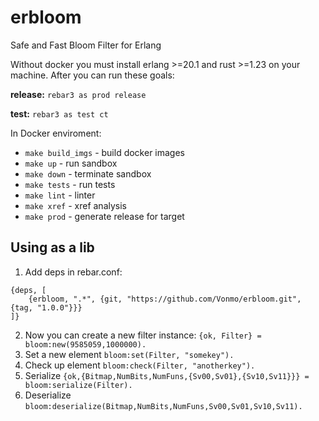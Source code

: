 # erbloom
Safe and Fast Bloom Filter for Erlang

Without docker you must install erlang >=20.1 and rust >=1.23 on your machine. After you can run these goals:

**release:**
`rebar3 as prod release`

**test:**
`rebar3 as test ct`

In Docker enviroment:
* `make build_imgs` - build docker images
* `make up` - run sandbox
* `make down` - terminate sandbox
* `make tests` - run tests
* `make lint` - linter
* `make xref` - xref analysis
* `make prod` - generate release for target

## Using as a lib
1. Add deps in rebar.conf:
  ```
  {deps, [
      {erbloom, ".*", {git, "https://github.com/Vonmo/erbloom.git", {tag, "1.0.0"}}}      
  ]}
  ```
2. Now you can create a new filter instance:
  `{ok, Filter} = bloom:new(9585059,1000000).`
3. Set a new element
  `bloom:set(Filter, "somekey").`
4. Check up element
  `bloom:check(Filter, "anotherkey").`
5. Serialize
   `{ok,{Bitmap,NumBits,NumFuns,{Sv00,Sv01},{Sv10,Sv11}}} = bloom:serialize(Filter).`
6. Deserialize
   `bloom:deserialize(Bitmap,NumBits,NumFuns,Sv00,Sv01,Sv10,Sv11).`
